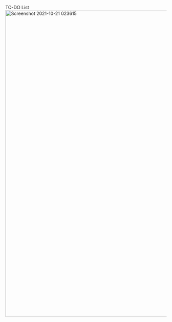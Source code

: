 TO-DO List
<img width="959" alt="Screenshot 2021-10-21 023615" src="https://user-images.githubusercontent.com/81185880/138172201-a92672b7-5df4-4d1d-8d7f-a1d27ae1625e.png">
